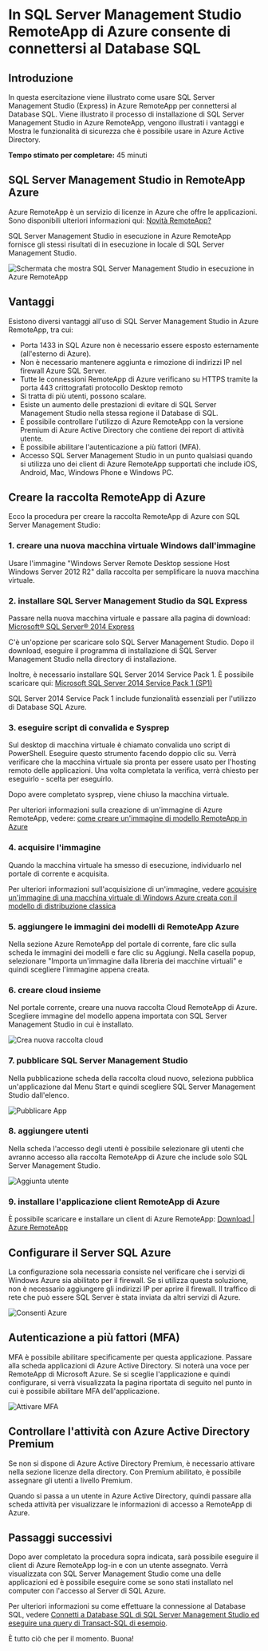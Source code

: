 <properties
    pageTitle="Connettersi al Database SQL con SQL Server Management Studio in Azure RemoteApp | Microsoft Azure"
    description="Utilizzare questa esercitazione per informazioni su come usare SQL Server Management Studio in Azure RemoteApp per protezione e le prestazioni quando ci si connette al Database SQL"
    services="sql-database"
    documentationCenter=""
    authors="adhurwit"
    manager="jhubbard"/>

<tags
    ms.service="sql-database"
    ms.workload="data"
    ms.tgt_pltfrm="na"
    ms.devlang="na"
    ms.topic="article"
    ms.date="07/05/2016"
    ms.author="adhurwit"/>

# <a name="use-sql-server-management-studio-in-azure-remoteapp-to-connect-to-sql-database"></a>In SQL Server Management Studio RemoteApp di Azure consente di connettersi al Database SQL

## <a name="introduction"></a>Introduzione  
In questa esercitazione viene illustrato come usare SQL Server Management Studio (Express) in Azure RemoteApp per connettersi al Database SQL. Viene illustrato il processo di installazione di SQL Server Management Studio in Azure RemoteApp, vengono illustrati i vantaggi e Mostra le funzionalità di sicurezza che è possibile usare in Azure Active Directory.

**Tempo stimato per completare:** 45 minuti

## <a name="ssms-in-azure-remoteapp"></a>SQL Server Management Studio in RemoteApp Azure

Azure RemoteApp è un servizio di licenze in Azure che offre le applicazioni. Sono disponibili ulteriori informazioni qui: [Novità RemoteApp?](../remoteapp/remoteapp-whatis.md)

SQL Server Management Studio in esecuzione in Azure RemoteApp fornisce gli stessi risultati di in esecuzione in locale di SQL Server Management Studio.

![Schermata che mostra SQL Server Management Studio in esecuzione in Azure RemoteApp][1]



## <a name="benefits"></a>Vantaggi

Esistono diversi vantaggi all'uso di SQL Server Management Studio in Azure RemoteApp, tra cui:

- Porta 1433 in SQL Azure non è necessario essere esposto esternamente (all'esterno di Azure).
- Non è necessario mantenere aggiunta e rimozione di indirizzi IP nel firewall Azure SQL Server.
- Tutte le connessioni RemoteApp di Azure verificano su HTTPS tramite la porta 443 crittografati protocollo Desktop remoto
- Si tratta di più utenti, possono scalare.
- Esiste un aumento delle prestazioni di evitare di SQL Server Management Studio nella stessa regione il Database di SQL.
- È possibile controllare l'utilizzo di Azure RemoteApp con la versione Premium di Azure Active Directory che contiene dei report di attività utente.
- È possibile abilitare l'autenticazione a più fattori (MFA).
- Accesso SQL Server Management Studio in un punto qualsiasi quando si utilizza uno dei client di Azure RemoteApp supportati che include iOS, Android, Mac, Windows Phone e Windows PC.


## <a name="create-the-azure-remoteapp-collection"></a>Creare la raccolta RemoteApp di Azure

Ecco la procedura per creare la raccolta RemoteApp di Azure con SQL Server Management Studio:


### <a name="1-create-a-new-windows-vm-from-image"></a>1. creare una nuova macchina virtuale Windows dall'immagine
Usare l'immagine "Windows Server Remote Desktop sessione Host Windows Server 2012 R2" dalla raccolta per semplificare la nuova macchina virtuale.


### <a name="2-install-ssms-from-sql-express"></a>2. installare SQL Server Management Studio da SQL Express

Passare nella nuova macchina virtuale e passare alla pagina di download: [Microsoft® SQL Server® 2014 Express](https://www.microsoft.com/en-us/download/details.aspx?id=42299)

C'è un'opzione per scaricare solo SQL Server Management Studio. Dopo il download, eseguire il programma di installazione di SQL Server Management Studio nella directory di installazione.

Inoltre, è necessario installare SQL Server 2014 Service Pack 1. È possibile scaricare qui: [Microsoft SQL Server 2014 Service Pack 1 (SP1)](https://www.microsoft.com/en-us/download/details.aspx?id=46694)

SQL Server 2014 Service Pack 1 include funzionalità essenziali per l'utilizzo di Database SQL Azure.


### <a name="3-run-validate-script-and-sysprep"></a>3. eseguire script di convalida e Sysprep

Sul desktop di macchina virtuale è chiamato convalida uno script di PowerShell. Eseguire questo strumento facendo doppio clic su. Verrà verificare che la macchina virtuale sia pronta per essere usato per l'hosting remoto delle applicazioni. Una volta completata la verifica, verrà chiesto per eseguirlo - scelta per eseguirlo.

Dopo avere completato sysprep, viene chiuso la macchina virtuale.

Per ulteriori informazioni sulla creazione di un'immagine di Azure RemoteApp, vedere: [come creare un'immagine di modello RemoteApp in Azure](http://blogs.msdn.com/b/rds/archive/2015/03/17/how-to-create-a-remoteapp-template-image-in-azure.aspx)


### <a name="4-capture-image"></a>4. acquisire l'immagine

Quando la macchina virtuale ha smesso di esecuzione, individuarlo nel portale di corrente e acquisita.

Per ulteriori informazioni sull'acquisizione di un'immagine, vedere [acquisire un'immagine di una macchina virtuale di Windows Azure creata con il modello di distribuzione classica](../virtual-machines/virtual-machines-windows-classic-capture-image.md)


### <a name="5-add-to-azure-remoteapp-template-images"></a>5. aggiungere le immagini dei modelli di RemoteApp Azure

Nella sezione Azure RemoteApp del portale di corrente, fare clic sulla scheda le immagini dei modelli e fare clic su Aggiungi. Nella casella popup, selezionare "Importa un'immagine dalla libreria dei macchine virtuali" e quindi scegliere l'immagine appena creata.



### <a name="6-create-cloud-collection"></a>6. creare cloud insieme

Nel portale corrente, creare una nuova raccolta Cloud RemoteApp di Azure. Scegliere immagine del modello appena importata con SQL Server Management Studio in cui è installato.

![Crea nuova raccolta cloud][2]


### <a name="7-publish-ssms"></a>7. pubblicare SQL Server Management Studio

Nella pubblicazione scheda della raccolta cloud nuovo, seleziona pubblica un'applicazione dal Menu Start e quindi scegliere SQL Server Management Studio dall'elenco.

![Pubblicare App][5]

### <a name="8-add-users"></a>8. aggiungere utenti

Nella scheda l'accesso degli utenti è possibile selezionare gli utenti che avranno accesso alla raccolta RemoteApp di Azure che include solo SQL Server Management Studio.

![Aggiunta utente][6]


### <a name="9-install-the-azure-remoteapp-client-application"></a>9. installare l'applicazione client RemoteApp di Azure

È possibile scaricare e installare un client di Azure RemoteApp: [Download | Azure RemoteApp](https://www.remoteapp.windowsazure.com/en/clients.aspx)



## <a name="configure-azure-sql-server"></a>Configurare il Server SQL Azure

La configurazione sola necessaria consiste nel verificare che i servizi di Windows Azure sia abilitato per il firewall. Se si utilizza questa soluzione, non è necessario aggiungere gli indirizzi IP per aprire il firewall. Il traffico di rete che può essere SQL Server è stata inviata da altri servizi di Azure.


![Consenti Azure][4]



## <a name="multi-factor-authentication-mfa"></a>Autenticazione a più fattori (MFA)

MFA è possibile abilitare specificamente per questa applicazione. Passare alla scheda applicazioni di Azure Active Directory. Si noterà una voce per RemoteApp di Microsoft Azure. Se si sceglie l'applicazione e quindi configurare, si verrà visualizzata la pagina riportata di seguito nel punto in cui è possibile abilitare MFA dell'applicazione.

![Attivare MFA][3]



## <a name="audit-user-activity-with-azure-active-directory-premium"></a>Controllare l'attività con Azure Active Directory Premium

Se non si dispone di Azure Active Directory Premium, è necessario attivare nella sezione licenze della directory. Con Premium abilitato, è possibile assegnare gli utenti a livello Premium.

Quando si passa a un utente in Azure Active Directory, quindi passare alla scheda attività per visualizzare le informazioni di accesso a RemoteApp di Azure.



## <a name="next-steps"></a>Passaggi successivi

Dopo aver completato la procedura sopra indicata, sarà possibile eseguire il client di Azure RemoteApp log-in e con un utente assegnato. Verrà visualizzata con SQL Server Management Studio come una delle applicazioni ed è possibile eseguire come se sono stati installato nel computer con l'accesso al Server di SQL Azure.

Per ulteriori informazioni su come effettuare la connessione al Database SQL, vedere [Connetti a Database SQL di SQL Server Management Studio ed eseguire una query di Transact-SQL di esempio](sql-database-connect-query-ssms.md).


È tutto ciò che per il momento. Buona!



<!--Image references-->
[1]: ./media/sql-database-ssms-remoteapp/ssms.png
[2]: ./media/sql-database-ssms-remoteapp/newcloudcollection.png
[3]: ./media/sql-database-ssms-remoteapp/mfa.png
[4]: ./media/sql-database-ssms-remoteapp/allowazure.png
[5]: ./media/sql-database-ssms-remoteapp/publish.png
[6]: ./media/sql-database-ssms-remoteapp/user.png
